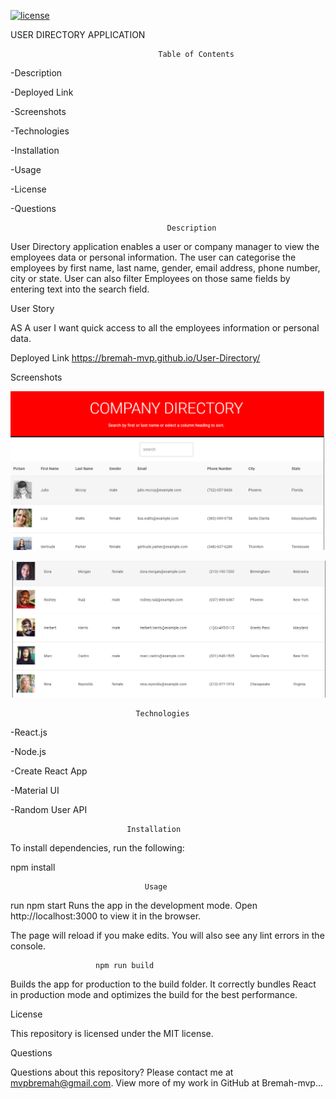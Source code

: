 [![license](https://img.shields.io/github/license/DAVFoundation/captain-n3m0.svg?style=flat-square)](https://github.com/DAVFoundation/captain-n3m0/blob/master/LICENSE)

  USER DIRECTORY APPLICATION                                 

                                     Table of Contents
-Description

-Deployed Link

-Screenshots

-Technologies

-Installation

-Usage

-License

-Questions

                                       Description
User Directory application enables a user or company manager to view the employees data or personal information. The user can categorise the employees by first name, last name, gender, email address, phone number, city or state. User can also filter Employees on those same fields by entering text into the search field.

User Story

AS A user I  want quick access to all the employees information or personal data.


Deployed Link
https://bremah-mvp.github.io/User-Directory/

Screenshots 

![picture](https://github.com/Bremah-mvp/User-Directory/blob/main/public/Screenshot%202020-11-01%20122024.png)

![picture](https://github.com/Bremah-mvp/User-Directory/blob/main/public/Screenshot%202.png)



                                Technologies

-React.js

-Node.js

-Create React App

-Material UI

-Random User API

                              Installation

To install dependencies, run the following:

npm install

                                  Usage

run npm start
Runs the app in the development mode.
Open http://localhost:3000 to view it in the browser.

The page will reload if you make edits.
You will also see any lint errors in the console.

                       npm run build

Builds the app for production to the build folder.
It correctly bundles React in production mode and optimizes the build for the best performance.

License

This repository is licensed under the MIT license.

Questions

Questions about this repository? Please contact me at mvpbremah@gmail.com. View more of my work in GitHub at Bremah-mvp...